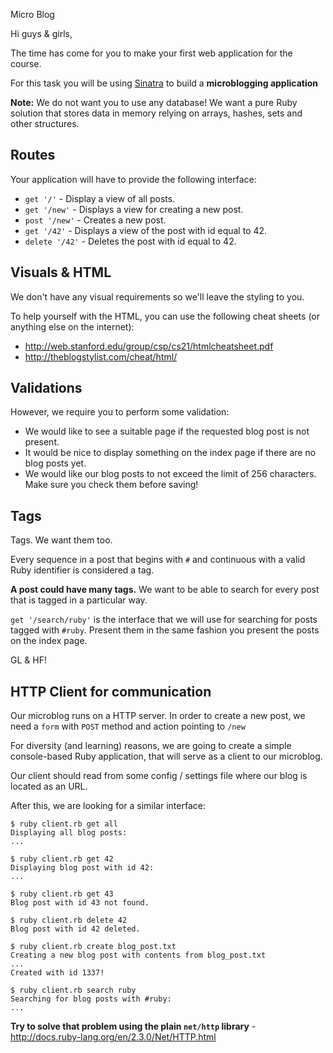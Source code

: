 Micro Blog

Hi guys & girls,

The time has come for you to make your first web application for the course.

For this task you will be using [Sinatra](http://www.sinatrarb.com/) to build a **microblogging application**

**Note:** We do not want you to use any database! We want a pure Ruby solution that stores data in memory relying on arrays, hashes, sets and other structures.

## Routes

Your application will have to provide the following interface:

* `get '/'` - Display a view of all posts.
* `get '/new'` - Displays a view for creating a new post.
* `post '/new'` - Creates a new post.
* `get '/42'` - Displays a view of the post with id equal to 42.
* `delete '/42'` - Deletes the post with id equal to 42.

## Visuals & HTML

We don't have any visual requirements so we'll leave the styling to you.

To help yourself with the HTML, you can use the following cheat sheets (or anything else on the internet):

* <http://web.stanford.edu/group/csp/cs21/htmlcheatsheet.pdf>
* <http://theblogstylist.com/cheat/html/>

## Validations

However, we require you to perform some validation:

* We would like to see a suitable page if the requested blog post is not present.
* It would be nice to display something on the index page if there are no blog posts yet.
* We would like our blog posts to not exceed the limit of 256 characters. Make sure you check them before saving!

## Tags

Tags. We want them too.

Every sequence in a post that begins with `#` and continuous with a valid Ruby identifier is considered a tag.

**A post could have many tags.** We want to be able to search for every post that is tagged in a particular way.

`get '/search/ruby'` is the interface that we will use for searching for posts tagged with `#ruby`. Present them in the same fashion you present the posts on the index page.

GL & HF!

## HTTP Client for communication

Our microblog runs on a HTTP server. In order to create a new post, we need a `form` with `POST` method and action pointing to `/new`

For diversity (and learning) reasons, we are going to create a simple console-based Ruby application, that will serve as a client to our microblog.

Our client should read from some config / settings file where our blog is located as an URL.

After this, we are looking for a similar interface:

```
$ ruby client.rb get all
Displaying all blog posts:
...
```

```
$ ruby client.rb get 42
Displaying blog post with id 42:
...
```

```
$ ruby client.rb get 43
Blog post with id 43 not found.
```

```
$ ruby client.rb delete 42
Blog post with id 42 deleted.
```

```
$ ruby client.rb create blog_post.txt
Creating a new blog post with contents from blog_post.txt
...
Created with id 1337!
```

```
$ ruby client.rb search ruby
Searching for blog posts with #ruby:
...
```

**Try to solve that problem using the plain `net/http` library** - <http://docs.ruby-lang.org/en/2.3.0/Net/HTTP.html>

